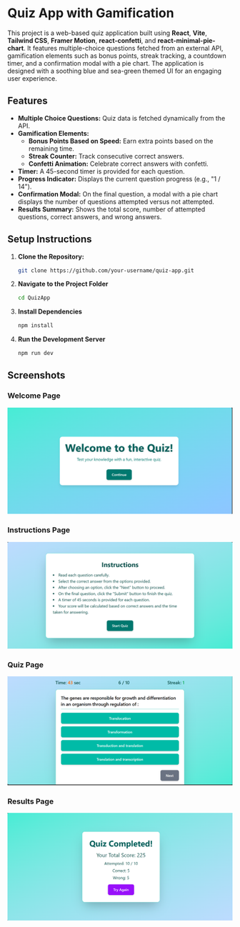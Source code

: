 # Quiz App with Gamification

This project is a web-based quiz application built using **React**, **Vite**, **Tailwind CSS**, **Framer Motion**, **react-confetti**, and **react-minimal-pie-chart**. It features multiple-choice questions fetched from an external API, gamification elements such as bonus points, streak tracking, a countdown timer, and a confirmation modal with a pie chart. The application is designed with a soothing blue and sea-green themed UI for an engaging user experience.

## Features

- **Multiple Choice Questions:** Quiz data is fetched dynamically from the API.
- **Gamification Elements:**
  - **Bonus Points Based on Speed:** Earn extra points based on the remaining time.
  - **Streak Counter:** Track consecutive correct answers.
  - **Confetti Animation:** Celebrate correct answers with confetti.
- **Timer:** A 45-second timer is provided for each question.
- **Progress Indicator:** Displays the current question progress (e.g., "1 / 14").
- **Confirmation Modal:** On the final question, a modal with a pie chart displays the number of questions attempted versus not attempted.
- **Results Summary:** Shows the total score, number of attempted questions, correct answers, and wrong answers.

## Setup Instructions

1. **Clone the Repository:**

   ```bash
   git clone https://github.com/your-username/quiz-app.git
   ``` 

2. **Navigate to the Project Folder**

   ```bash
   cd QuizApp
   ``` 

3. **Install Dependencies**

   ```bash
   npm install
   ``` 

4. **Run the Development Server**

   ```bash
   npm run dev
   ``` 


## Screenshots

### Welcome Page
![Welcome Page](./public/Screenshot_one.png)

### Instructions Page
![Instructions Page](./public/Screenshot_two.png)

### Quiz Page
![Quiz Page](./public/Screenshot_four.png)

### Results Page
![Results Page](./public/Screenshot_five.png)

